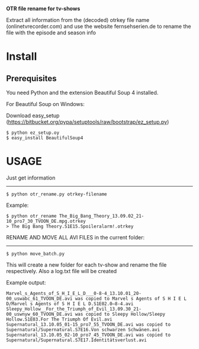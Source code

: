 **OTR file rename for tv-shows**

Extract all information from the (decoded) otrkey file name (onlinetvrecorder.com)
and use the website fernsehserien.de to rename the file with the episode and season info 

# Install #

## Prerequisites ##

You need Python and the extension Beautiful Soup 4 installed. 

For Beautiful Soup on Windows:

Download easy_setup (https://bitbucket.org/pypa/setuptools/raw/bootstrap/ez_setup.py)
````
$ python ez_setup.oy
$ easy_install BeautifulSoup4
````

# USAGE #
Just get information
_______________________
````
$ python otr_rename.py otrkey-filename
````
Example:
````
$ python otr_rename The_Big_Bang_Theory_13.09.02_21-10_pro7_30_TVOON_DE.mpg.otrkey
> The Big Bang Theory.S1E15.Spoileralarm!.otrkey
````


RENAME AND MOVE ALL AVI FILES in the current folder:
_______________________
````
$ python move_batch.py
````

This will create a new folder for each tv-show and rename the file respectively.
Also a log.txt file will be created

Example output:
````
Marvel_s_Agents_of_S_H_I_E_L_D___0-8-4_13.10.01_20-00_uswabc_61_TVOON_DE.avi was copied to Marvel s Agents of S H I E L D/Marvel s Agents of S H I E L D.S1E02.0–8-4.avi
Sleepy_Hollow__For_the_Triumph_of_Evil_13.09.30_21-00_uswnyw_60_TVOON_DE.avi was copied to Sleepy Hollow/Sleepy Hollow.S1E03.For The Triumph Of Evil.avi
Supernatural_13.10.05_01-15_pro7_55_TVOON_DE.avi was copied to Supernatural/Supernatural.S7E16.Von schwarzen Schwänen.avi
Supernatural_13.10.05_02-10_pro7_45_TVOON_DE.avi was copied to Supernatural/Supernatural.S7E17.Identitätsverlust.avi
````
